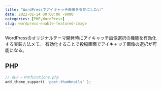 ```yaml
---
title: "WordPressでアイキャッチ画像を有効にしたい"
date: 2022-01-14 00:00:00 -0000
categories: [PHP,WordPress]
slug: wordpress-enable-featured-image
---
```


WordPressのオリジナルテーマ開発時にアイキャッチ画像選択の機能を有効化する実装方法メモ。
有効化することで投稿画面でアイキャッチ画像の選択が可能になる。

## PHP
```php
// 各テーマのfunctions.php
add_theme_support( 'post-thumbnails' );

```